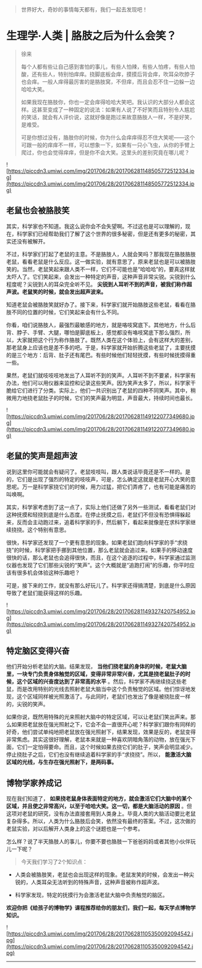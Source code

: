 > 世界好大，奇妙的事情每天都有，我们一起去发现吧！

# 生理学·人类 | 胳肢之后为什么会笑？

> 徐来
> 
> 每个人都有些让自己感到害怕的事儿，有些人怕辣，有些人怕疼，有些人怕酸，还有些人，特别怕痒痒。挠脚底板会痒，摸摸后背会痒，吹耳朵吹脖子也会痒。一般人痒得最厉害的是胳肢窝，不但痒，而且会忍不住一边躲一边哈哈大笑。
> 
> 如果我现在胳肢你，你也一定会痒得哈哈大笑吧。我认识的大部分人都会这样。这甚至变成了一种固定的说法：如果有人说了不好笑而且特别令人尴尬的笑话，就会有人评价说，这就好像是跑过来故意胳肢人一样，不是好笑，是难受。
> 
> 可是你想过没有，胳肢你的时候，你为什么会痒痒得忍不住大笑呢——这个可跟一般的痒痒不一样，可以想象一下，如果有一只小飞虫，从你的手臂上爬过，你也会觉得痒痒，但是你不会大笑。这里头的差别究竟在哪儿呢？

![https://piccdn3.umiwi.com/img/201706/28/201706281148505772512334.jpg](https://piccdn3.umiwi.com/img/201706/28/201706281148505772512334.jpg)

## 老鼠也会被胳肢笑

其实，科学家也不知道。我这么说你会不会失望啊。不过这也是可以理解的，现在，科学家们已经帮助我们了解了这个世界的很多秘密，但是还有更多的秘密，其实还没有被解开。

不过，科学家们打起了老鼠的主意。不是胳肢人，人就会笑吗？那我现在胳肢胳肢老鼠，看看老鼠是什么反应。这一做实验，就有意思了，原来老鼠也是可以被胳肢笑的。当然，老鼠笑起来跟人类不一样，它们不可能也是“哈哈哈”的，要真这样就太吓人了。它们笑起来，会发出一种特定的声音，这种声音非常尖锐。尖锐到什么程度呢？尖锐到人的耳朵完全听不见。 **尖锐到人耳听不到的声音，被我们称作超声波。老鼠笑的时候，就会发出超声波来。**

知道老鼠会被胳肢笑就好办了。接下来，科学家们就开始胳肢这些老鼠，看看在胳肢不同的位置的时候，它们笑起来会有什么不同。

你看，咱们说胳肢人，最强烈最敏感的地方，就是咯吱窝底下。其他地方，什么后背、脖子、手臂、大腿，哪怕是脚底板上，感觉都没有咯吱窝底下那么强烈，所以，大家就把这个行为称作胳肢了。既然人类在这个体验上，会有这样大的差别，那老鼠身上应该也是差不多的吧。于是，科学家就开始折腾这些老鼠了，主要抚摸的是三个地方：后背、肚子还有尾巴。有些时候他们轻轻抚摸，有些时候抚摸得重一些。

果然，老鼠们就吱吱吱地发出了人耳听不到的笑声。人耳听不到不要紧，科学家有办法，他们可以用仪器来监控和记录这些笑声。因为笑声太多了，所以，科学家干脆给它们进行了分类。实际上，他们一共识别出了老鼠的四种不同笑声。其中，稍微用力地挠老鼠肚子的时候，它们的笑声最为明显，声音最大，持续时间也最长。

![https://piccdn3.umiwi.com/img/201706/28/201706281149122077349680.jpg](https://piccdn3.umiwi.com/img/201706/28/201706281149122077349680.jpg)

## 老鼠的笑声是超声波

说到这里你可能就会有疑问了。老鼠吱吱叫，跟人类说话毕竟还是不一样的。是的，它们是出现了强烈的特定的吱吱声，可是，怎么确定这就是老鼠开心大笑的意思呢。万一是科学家挠它们的时候，用力过猛，把它们弄疼了，也有可能是痛苦的叫唤啊。

其实，科学家考虑到了这一点了，实际上他们还做了另外一些测试，看看老鼠们对这种抚摸和轻挠到底是什么态度。在停止抚摸之后，老鼠们不但没有恐惧得躲起来，反而会主动跑过来，追着科学家的手，然后躺下，看起来就像是在求科学家继续挠挠。这个特别有意思。

很快，科学家还发现了一个更有意思的现象。如果老鼠们跑向科学家的手“求挠挠”的时候，科学家把手挪到其他位置，那么老鼠就会追过来。如果手的移动速度很快的话，那么老鼠也会追得很快，而且，在这个追逐的过程中，科学家通过监测仪器也发现了它们那些尖锐的“笑声”。这个大概就是“追跑打闹”的乐趣，你平时应该有很多机会体验这种乐趣吧？

可是，接下来的工作，就没有那么好玩儿了。科学家还得搞清楚，到底是什么原因导致了老鼠们能获得这样的乐趣。

![https://piccdn3.umiwi.com/img/201706/28/201706281149327420754952.jpg](https://piccdn3.umiwi.com/img/201706/28/201706281149327420754952.jpg)

## 特定脑区变得兴奋

他们开始分析老鼠的大脑。结果发现， **当他们挠老鼠的身体的时候，老鼠大脑里，一块专门负责身体触觉的区域，变得非常非常兴奋，尤其是挠老鼠肚子的时候，这个区域的兴奋度达到了非常高的水平** 。然后，科学家不再继续挠这些老鼠，而是改用特别的光线去照射老鼠大脑当中这个负责触觉的区域。他们惊讶地发现，这个区域同样被光照激活了。与此同时，老鼠们也发出了像是被挠肚皮一样的，尖锐的笑声。

如果你说，既然用特殊的光来照射大脑中的特定区域，可以让老鼠们笑出声来。那么如果把老鼠放在强光照射之下，它会不会一直很开心呢？科学家们跟你有同样的好奇，他们尝试单纯地把老鼠放在强光照射下，结果发现，效果是反的，老鼠变得非常焦虑。其实这很好理解，老鼠本来就是一种喜欢阴暗角落的动物，放在强光下面，它们一定怕得要命。而且，这个时候如果去挠它们的肚子，笑声会明显减少。停止挠肚子之后，它们也没有继续追着科学家的手“求挠挠”。所以， **能激活大脑区域的光线，与生存在强光照射下，是两码事。**

## 博物学家养成记

现在我们知道了， **如果挠老鼠身体表面特定的地方，就会激活它们大脑中的某个区域，并且使之非常高兴，以至于哈哈大笑。这一切，都是大脑活动的原因** 。但这项对老鼠的研究，没有办法直接套用到人类身上。毕竟人类的大脑活动要比老鼠复杂得多。所以，人类为什么胳肢后会笑，依然没有最终的答案。不过，这次做的老鼠实验，对以后解开人类身上的这个谜题也是一个参考。

怎么样？说了半天胳肢人的事儿，你要不要也胳肢一下爸爸妈妈或者其他小伙伴玩儿一下呢？

> 今天我们学习了2个知识点：

* 人类会被胳肢笑，老鼠也会出现这样的现象。老鼠发笑的时候，会发出一种尖锐的，人类耳朵无法听到的特殊声音，这种声音被称作超声波。

* 科学家发现，特定的抚摸行为会激活老鼠大脑中负责触觉的脑区。

 **欢迎你把《给孩子的博物学》课程推荐给你的朋友们，我们一起，每天学点博物学知识。**

![https://piccdn3.umiwi.com/img/201706/28/201706281105350092094542.jpg](https://piccdn3.umiwi.com/img/201706/28/201706281105350092094542.jpg)

---
